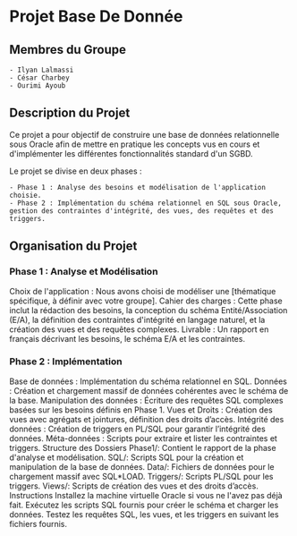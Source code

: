 # Projet Base De Donnée
## Membres du Groupe
    - Ilyan Lalmassi
    - César Charbey
    - Ourimi Ayoub
## Description du Projet
Ce projet a pour objectif de construire une base de données relationnelle sous Oracle afin de mettre en pratique les concepts vus en cours et d'implémenter les différentes fonctionnalités standard d'un SGBD.

Le projet se divise en deux phases :

    - Phase 1 : Analyse des besoins et modélisation de l'application choisie.
    - Phase 2 : Implémentation du schéma relationnel en SQL sous Oracle, gestion des contraintes d'intégrité, des vues, des requêtes et des triggers.
## Organisation du Projet
### Phase 1 : Analyse et Modélisation
Choix de l'application : Nous avons choisi de modéliser une [thématique spécifique, à définir avec votre groupe].
Cahier des charges : Cette phase inclut la rédaction des besoins, la conception du schéma Entité/Association (E/A), la définition des contraintes d'intégrité en langage naturel, et la création des vues et des requêtes complexes.
Livrable : Un rapport en français décrivant les besoins, le schéma E/A et les contraintes.
### Phase 2 : Implémentation
Base de données : Implémentation du schéma relationnel en SQL.
Données : Création et chargement massif de données cohérentes avec le schéma de la base.
Manipulation des données : Écriture des requêtes SQL complexes basées sur les besoins définis en Phase 1.
Vues et Droits : Création des vues avec agrégats et jointures, définition des droits d’accès.
Intégrité des données : Création de triggers en PL/SQL pour garantir l’intégrité des données.
Méta-données : Scripts pour extraire et lister les contraintes et triggers.
Structure des Dossiers
Phase1/: Contient le rapport de la phase d'analyse et modélisation.
SQL/: Scripts SQL pour la création et manipulation de la base de données.
Data/: Fichiers de données pour le chargement massif avec SQL*LOAD.
Triggers/: Scripts PL/SQL pour les triggers.
Views/: Scripts de création des vues et des droits d’accès.
Instructions
Installez la machine virtuelle Oracle si vous ne l'avez pas déjà fait.
Exécutez les scripts SQL fournis pour créer le schéma et charger les données.
Testez les requêtes SQL, les vues, et les triggers en suivant les fichiers fournis.

